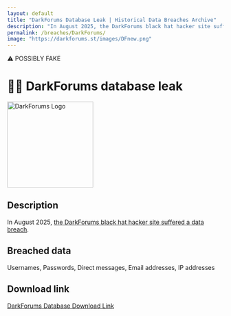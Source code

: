 ```yaml
---
layout: default
title: "DarkForums Database Leak | Historical Data Breaches Archive"
description: "In August 2025, the DarkForums black hat hacker site suffered a data breach."
permalink: /breaches/DarkForums/
image: "https://darkforums.st/images/DFnew.png"
---
```


⚠️ POSSIBLY FAKE

# 🧑‍💻 DarkForums database leak

<img src="https://darkforums.st/images/DFnew.png" alt="DarkForums Logo" width="200" height="200">

## Description

In August 2025, <a href="https://t.me/chucky_leakbasela">the DarkForums black hat hacker site suffered a data breach</a>.

## Breached data

Usernames, Passwords, Direct messages, Email addresses, IP addresses

## Download link

[DarkForums Database Download Link](https://buzzheavier.com/z3m00qs47qiv)
